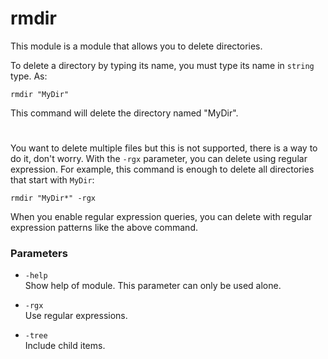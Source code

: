 # rmdir

This module is a module that allows you to delete directories.

To delete a directory by typing its name, you must type its name in ``string`` type. As:
```
rmdir "MyDir"
```
This command will delete the directory named "MyDir".
#
You want to delete multiple files but this is not supported, there is a way to do it, don't worry. With the ``-rgx`` parameter, you can delete using regular expression. For example, this command is enough to delete all directories that start with ``MyDir``:
```
rmdir "MyDir*" -rgx
```
When you enable regular expression queries, you can delete with regular expression patterns like the above command.

### Parameters

+ ``-help``<br>
    Show help of module. This parameter can only be used alone.

+ ``-rgx``<br>
    Use regular expressions.

+ ``-tree``<br>
    Include child items.
    